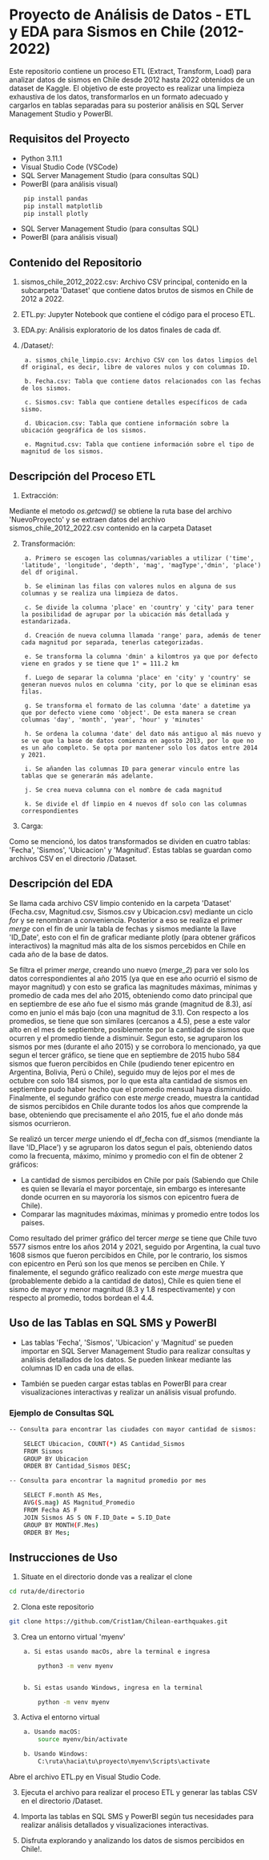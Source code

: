 # Proyecto de Análisis de Datos - ETL y EDA para Sismos en Chile (2012-2022)

Este repositorio contiene un proceso ETL (Extract, Transform, Load) para analizar datos de sismos en Chile desde 2012 hasta 2022 obtenidos de un dataset de Kaggle. El objetivo de este proyecto es realizar una limpieza exhaustiva de los datos, transformarlos en un formato adecuado y cargarlos en tablas separadas para su posterior análisis en SQL Server Management Studio y PowerBI.


## Requisitos del Proyecto
* Python 3.11.1
* Visual Studio Code (VSCode)
* SQL Server Management Studio (para consultas SQL)
* PowerBI (para análisis visual)

```bash
    pip install pandas
    pip install matplotlib
    pip install plotly
```
* SQL Server Management Studio (para consultas SQL)
* PowerBI (para análisis visual)


## Contenido del Repositorio

1. sismos_chile_2012_2022.csv: Archivo CSV principal, contenido en la subcarpeta 'Dataset' que contiene datos brutos de sismos en Chile de 2012 a 2022.

2. ETL.py: Jupyter Notebook que contiene el código para el proceso ETL.

3. EDA.py: Análisis exploratorio de los datos finales de cada df.

4. /Dataset/:

        a. sismos_chile_limpio.csv: Archivo CSV con los datos limpios del df original, es decir, libre de valores nulos y con columnas ID.
    
        b. Fecha.csv: Tabla que contiene datos relacionados con las fechas de los sismos.
    
        c. Sismos.csv: Tabla que contiene detalles específicos de cada sismo.

        d. Ubicacion.csv: Tabla que contiene información sobre la ubicación geográfica de los sismos.

        e. Magnitud.csv: Tabla que contiene información sobre el tipo de magnitud de los sismos.


## Descripción del Proceso ETL

1. Extracción:

Mediante el metodo *os.getcwd()* se obtiene la ruta base del archivo 'NuevoProyecto' y se extraen datos del archivo sismos_chile_2012_2022.csv contenido en la carpeta Dataset

2. Transformación:

        a. Primero se escogen las columnas/variables a utilizar ('time', 'latitude', 'longitude', 'depth', 'mag', 'magType','dmin', 'place') del df original.

        b. Se eliminan las filas con valores nulos en alguna de sus columnas y se realiza una limpieza de datos.

        c. Se divide la columna 'place' en 'country' y 'city' para tener la posibilidad de agrupar por la ubicación más detallada y estandarizada.

        d. Creación de nueva columna llamada 'range' para, además de tener cada magnitud por separada, tenerlas categorizadas.

        e. Se transforma la columna 'dmin' a kilomtros ya que por defecto viene en grados y se tiene que 1° = 111.2 km

        f. Luego de separar la columna 'place' en 'city' y 'country' se generan nuevos nulos en columna 'city, por lo que se eliminan esas filas.

        g. Se transforma el formato de las columna 'date' a datetime ya que por defecto viene como 'object'. De esta manera se crean columnas 'day', 'month', 'year', 'hour' y 'minutes'

        h. Se ordena la columna 'date' del dato más antiguo al más nuevo y se ve que la base de datos comienza en agosto 2013, por lo que no es un año completo. Se opta por mantener solo los datos entre 2014 y 2021.

        i. Se añanden las columnas ID para generar vinculo entre las tablas que se generarán más adelante.

        j. Se crea nueva columna con el nombre de cada magnitud

        k. Se divide el df limpio en 4 nuevos df solo con las columnas correspondientes

3. Carga:

Como se mencionó, los datos transformados se dividen en cuatro tablas: 'Fecha', 'Sismos', 'Ubicacion' y 'Magnitud'. Estas tablas se guardan como archivos CSV en el directorio /Dataset.


## Descripción del EDA

Se llama cada archivo CSV limpio contenido en la carpeta 'Dataset' (Fecha.csv, Magnitud.csv, Sismos.csv y Ubicacion.csv) mediante un ciclo *for* y se renombran a conveniencia. 
Posterior a eso se realiza el primer *merge* con el fin de unir la tabla de fechas y sismos mediante la llave 'ID_Date', esto con el fin de graficar mediante plotly (para obtener gráficos interactivos) la magnitud más alta de los sismos percebidos en Chile en cada año de la base de datos. 

Se filtra el primer *merge*, creando uno nuevo (*merge_2*) para ver solo los datos correspondientes al año 2015 (ya que en ese año ocurrió el sismo de mayor magnitud) y con esto se grafica las magnitudes máximas, mínimas y promedio de cada mes del año 2015, obteniendo como dato principal que en septiembre de ese año fue el sismo más grande (magnitud de 8.3), así como en junio el más bajo (con una magnitud de 3.1). Con respecto a los promedios, se tiene que son similares (cercanos a 4.5), pese a este valor alto en el mes de septiembre, posiblemente por la cantidad de sismos que ocurren y el promedio tiende a disminuir. Segun esto, se agruparon los sismos por mes (durante el año 2015) y se corrobora lo mencionado, ya que segun el tercer gráfico, se tiene que en septiembre de 2015 hubo 584 sismos que fueron percibidos en Chile (pudiendo tener epicentro en Argentina, Bolivia, Perú o Chile), seguido muy de lejos por el mes de octubre con solo 184 sismos, por lo que esta alta cantidad de sismos en septiembre pudo haber hecho que el promedio mensual haya disminuido. Finalmente, el segundo gráfico con este *merge* creado, muestra la cantidad de sismos percibidos en Chile durante todos los años que comprende la base, obteniendo que precisamente el año 2015, fue el año donde más sismos ocurrieron.

Se realizó un tercer *merge* uniendo el df_fecha con df_sismos (mendiante la llave 'ID_Place') y se agruparon los datos segun el país, obteniendo datos como la frecuenta, máximo, mínimo y promedio con el fin de obtener 2 gráficos:
* La cantidad de sismos percibidos en Chile por país (Sabiendo que Chile es quien se llevaría el mayor porcentaje, sin embargo es interesante donde ocurren en su mayororía los sismos con epicentro fuera de Chile).
* Comparar las magnitudes máximas, mínimas y promedio entre todos los paises.

Como resultado del primer gráfico del tercer *merge* se tiene que Chile tuvo 5577 sismos entre los años 2014 y 2021, seguido por Argentina, la cual tuvo 1608 sismos que fueron percibidos en Chile, por le contrario, los sismos con epicentro en Perú son los que menos se perciben en Chile. Y finalemente, el segundo gráfico realizado con este *merge* muestra que (probablemente debido a la cantidad de datos), Chile es quien tiene el sismo de mayor y menor magnitud (8.3 y 1.8 respectivamente) y con respecto al promedio, todos bordean el 4.4.


## Uso de las Tablas en SQL SMS y PowerBI
* Las tablas 'Fecha', 'Sismos', 'Ubicacion' y 'Magnitud' se pueden importar en SQL Server Management Studio para realizar consultas y análisis detallados de los datos. Se pueden linkear mediante las columnas ID en cada una de ellas. 

* También se pueden cargar estas tablas en PowerBI para crear visualizaciones interactivas y realizar un análisis visual profundo.


### Ejemplo de Consultas SQL

```bash
-- Consulta para encontrar las ciudades con mayor cantidad de sismos:

    SELECT Ubicacion, COUNT(*) AS Cantidad_Sismos
    FROM Sismos
    GROUP BY Ubicacion
    ORDER BY Cantidad_Sismos DESC;

-- Consulta para encontrar la magnitud promedio por mes 

    SELECT F.month AS Mes, 
    AVG(S.mag) AS Magnitud_Promedio
    FROM Fecha AS F
    JOIN Sismos AS S ON F.ID_Date = S.ID_Date
    GROUP BY MONTH(F.Mes)
    ORDER BY Mes;

```

## Instrucciones de Uso

1. Situate en el directorio donde vas a realizar el clone 
```bash 
cd ruta/de/directorio
```

2. Clona este repositorio
```bash 
git clone https://github.com/Crist1am/Chilean-earthquakes.git
```

3. Crea un entorno virtual 'myenv'
```bash 
    a. Si estas usando macOs, abre la terminal e ingresa

        python3 -m venv myenv


    b. Si estas usando Windows, ingresa en la terminal

        python -m venv myenv

```

3. Activa el entorno virtual
```bash 
    a. Usando macOS:
        source myenv/bin/activate

    b. Usando Windows:
        C:\ruta\hacia\tu\proyecto\myenv\Scripts\activate

```

Abre el archivo ETL.py en Visual Studio Code.

3. Ejecuta el archivo para realizar el proceso ETL y generar las tablas CSV en el directorio /Dataset.

4. Importa las tablas en SQL SMS y PowerBI según tus necesidades para realizar análisis detallados y visualizaciones interactivas.

5. Disfruta explorando y analizando los datos de sismos percibidos en Chile!.